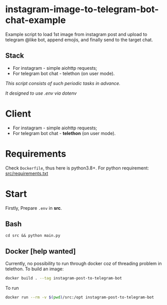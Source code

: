 # instagram-image-to-telegram-bot-chat-example
Example script to load 1st image from instagram post and upload to
telegram @like bot, append emojis, and finally send to the target chat.

## Stack
- For instagram - simple aiohttp requests;
- For telegram bot chat - telethon (on user mode).

_This script consists of such periodic tasks in advance._

_It designed to use .env via dotenv_

# Client
- For instagram - simple aiohttp requests;
- For telegram bot chat - **telethon** (on user mode).

# Requirements
Check `Dockerfile`, thus here is python3.8+. For python requirement: [src/requirements.txt](src/requirements.txt)

# Start
Firstly, Prepare `.env` in **src**.

## Bash
`cd src && python main.py`

## Docker [help wanted]
Currently, no possibility to run through docker coz of threading problem in telethon.
To build an image:
```bash
docker build . --tag instagram-post-to-telegram-bot
```

To run
```bash
docker run --rm -v $(pwd)/src:/opt instagram-post-to-telegram-bot
```
